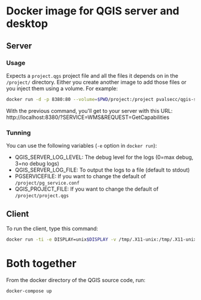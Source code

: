 # Docker image for QGIS server and desktop

## Server

### Usage

Expects a `project.qgs` project file and all the files it depends on in the `/project/`
directory. Either you create another image to add those files or you inject them using
a volume. For example:

```bash
docker run -d -p 8380:80 --volume=$PWD/project:/project pvalsecc/qgis-server
```
With the previous command, you'll get to your server with this URL:
http://localhost:8380/?SERVICE=WMS&REQUEST=GetCapabilities


### Tunning

You can use the following variables (`-e` option in `docker run`):

* QGIS_SERVER_LOG_LEVEL: The debug level for the logs (0=max debug, 3=no debug logs)
* QGIS_SERVER_LOG_FILE: To output the logs to a file (default to stdout)
* PGSERVICEFILE: If you want to change the default of `/project/pg_service.conf`
* QGIS_PROJECT_FILE: If you want to change the default of `/project/project.qgs`


## Client

To run the client, type this command:
```bash
docker run -ti -e DISPLAY=unix$DISPLAY -v /tmp/.X11-unix:/tmp/.X11-unix -v $HOME:$HOME pvalsecc/qgis-desktop:latest
```


# Both together

From the docker directory of the QGIS source code, run:
```bash
docker-compose up
```